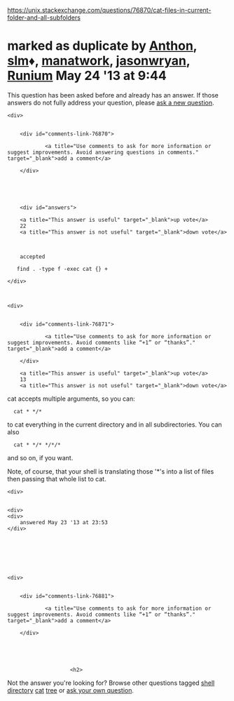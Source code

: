 <a href="https://unix.stackexchange.com/questions/76870/cat-files-in-current-folder-and-all-subfolders">https://unix.stackexchange.com/questions/76870/cat-files-in-current-folder-and-all-subfolders</a><div id="articleHeader"><h1>                    <b>marked</b> as duplicate by <a href="/users/33055/anthon" target="_blank">Anthon</a>, <a href="/users/7453/slm" target="_blank">slm</a>♦, <a href="/users/10412/manatwork" target="_blank">manatwork</a>, <a href="/users/6761/jasonwryan" target="_blank">jasonwryan</a>, <a href="/users/28489/runium" target="_blank">Runium</a> May 24 '13 at 9:44</h1></div>
        <p>This question has been asked before and already has an answer. If those answers do not fully address your question, please <a href="/questions/ask" target="_blank">ask a new question</a>.</p>
    
            
    
    <div>
	    

        <div id="comments-link-76870">

                <a title="Use comments to ask for more information or suggest improvements. Avoid answering questions in comments." target="_blank">add a comment</a>
            
        </div>         
            




        <div id="answers">

                
                




  

<div id="answer-76871">
    <div>
            <div>
                

<div>
        
        <a title="This answer is useful" target="_blank">up vote</a>
        22
        <a title="This answer is not useful" target="_blank">down vote</a>



        accepted

</div>

            
            


<div>
    <div>


<pre><code>   find . -type f -exec cat {} +</code></pre>
    </div>
    

    
    <div>
	    

        <div id="comments-link-76871">

                <a title="Use comments to ask for more information or suggest improvements. Avoid comments like “+1” or “thanks”." target="_blank">add a comment</a>
            
        </div>         
        


  

<div id="answer-76881">
    <div>
            <div>
                

<div>
        
        <a title="This answer is useful" target="_blank">up vote</a>
        13
        <a title="This answer is not useful" target="_blank">down vote</a>




</div>

            
            


<div>
    <div>
<p>cat accepts multiple arguments, so you can:</p>

<pre><code>  cat * */*</code></pre>

<p>to cat everything in the current directory and in all subdirectories.  You can also</p>

<pre><code>  cat * */* */*/*</code></pre>

<p>and so on, if you want.</p>

<p>Note, of course, that your shell is translating those '*'s into a list of files then passing that whole list to cat.</p>
    </div>
    <div>
    
            


    <div>
       

    <div>
    <div>
        answered May 23 '13 at 23:53
    </div>
    
    

    
    

    
    <div>
	    

        <div id="comments-link-76881">

                <a title="Use comments to ask for more information or suggest improvements. Avoid comments like “+1” or “thanks”." target="_blank">add a comment</a>
            
        </div>         
        

                


                        <h2>
Not the answer you're looking for?                            Browse other questions tagged <a href="/questions/tagged/shell" title="show questions tagged 'shell'" target="_blank">shell</a> <a href="/questions/tagged/directory" title="show questions tagged 'directory'" target="_blank">directory</a> <a href="/questions/tagged/cat" title="show questions tagged 'cat'" target="_blank">cat</a> <a href="/questions/tagged/tree" title="show questions tagged 'tree'" target="_blank">tree</a>  or <a href="/questions/ask" target="_blank">ask your own question</a>.                        </h2>
            
        